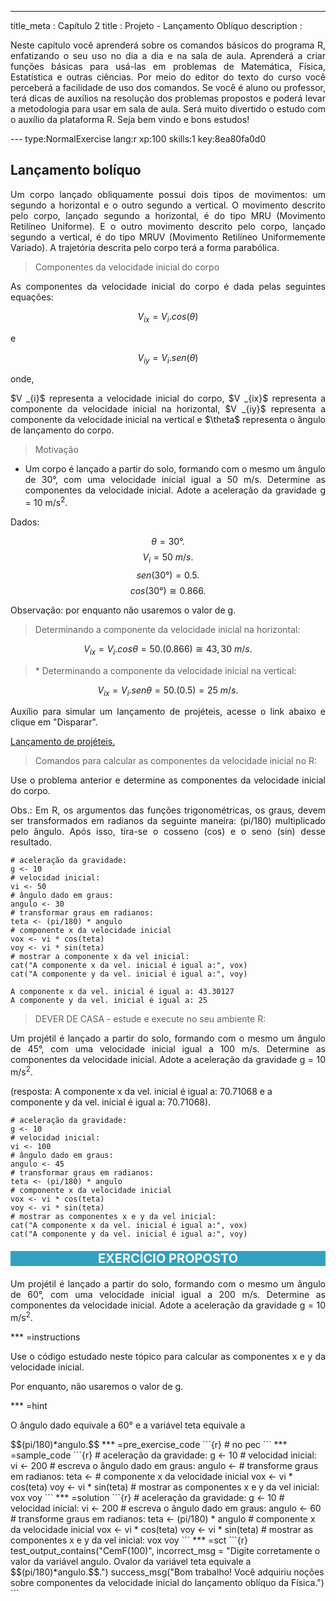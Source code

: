 --- 
title_meta  : Capítulo 2
title       : Projeto - Lançamento Oblíquo
description : <p align="justify">Neste capítulo você aprenderá sobre os comandos básicos do programa R, enfatizando o seu uso no dia a dia e na sala de aula. Aprenderá a criar funções básicas para usá-las em problemas de Matemática, Física, Estatística e outras ciências. Por meio do editor do texto do curso você perceberá a facilidade de uso dos comandos. Se você é aluno ou professor, terá dicas de auxílios na resolução dos problemas propostos e poderá levar a metodologia para usar em sala de aula. Será muito divertido o estudo com o auxílio da plataforma R. Seja bem vindo e bons estudos!</p>
--- type:NormalExercise lang:r xp:100 skills:1 key:8ea80fa0d0
## Lançamento bolíquo

<p align="justify">Um corpo lançado obliquamente possui dois tipos de movimentos: um segundo a horizontal e o outro segundo a vertical. O movimento descrito pelo corpo, lançado segundo a horizontal, é do tipo MRU (Movimento Retilíneo Uniforme). E o outro movimento descrito pelo corpo, lançado segundo a vertical, é do tipo MRUV (Movimento Retilíneo Uniformemente Variado). A trajetória descrita pelo corpo terá a forma parabólica.</p>

> Componentes da velocidade inicial do corpo

<p align="justify">As componentes da velocidade inicial do corpo é dada pelas seguintes equações:</p>

$$V _{ix} = V _{i}.cos(\theta)$$

e
 
$$V _{iy} = V _{i}.sen(\theta)$$

onde,

<p align="justify">$V _{i}$ representa a velocidade inicial do corpo, $V _{ix}$ representa a componente da velocidade inicial na horizontal, $V _{iy}$ representa a componente da velocidade inicial na vertical e $\theta$ representa o ângulo de lançamento do corpo.</p> 

> Motivação

* <p align="justify">Um corpo é lançado a  partir do solo, formando com o mesmo um ângulo de 30°, com uma velocidade inicial igual a 50 m/s. Determine as componentes da velocidade inicial. Adote a aceleração da gravidade g = 10 m/s<sup>2</sup>.</p> 

Dados:

$$\theta = 30°.$$ 
$$V_{i} = 50~m/s.$$ 
$$sen(30°)= 0.5.$$
$$cos(30°)\cong0.866.$$ 

<p align="justify">Observação: por enquanto não usaremos o valor de g.</p>

> <p align="justify"> Determinando a componente da velocidade inicial na horizontal:</p>

$$V _{ix} = V _{i}.cos\theta= 50.(0.866)\cong43,30~m/s.$$

> <p align="justify">* Determinando a componente da velocidade inicial na vertical:</p>

$$V _{ix} = V _{i}.sen\theta= 50.(0.5)=25~m/s.$$

<p align="justify"> Auxílio para simular um lançamento de projéteis, acesse o link abaixo e clique em "Disparar".</p>

[Lançamento de projéteis.](https://phet.colorado.edu/sims/projectile-motion/projectile-motion_pt_BR.html)

> <p align="justify">Comandos para calcular as componentes da velocidade inicial no R:</p>

<p align="justify">Use o problema anterior e determine as componentes da velocidade inicial do corpo.</p>

<p align="justify">Obs.: Em R, os argumentos das funções trigonométricas, os graus, devem ser transformados em radianos da seguinte maneira: (pi/180) multiplicado pelo ângulo. Após isso, tira-se o cosseno (cos) e o seno (sin) desse resultado.</p> 

```{r}
# aceleração da gravidade:
g <- 10
# velocidad inicial:
vi <- 50
# ângulo dado em graus:
angulo <- 30
# transformar graus em radianos:
teta <- (pi/180) * angulo
# componente x da velocidade inicial
vox <- vi * cos(teta)  
voy <- vi * sin(teta)  
# mostrar a componente x da vel inicial:
cat("A componente x da vel. inicial é igual a:", vox)
cat("A componente y da vel. inicial é igual a:", voy)

A componente x da vel. inicial é igual a: 43.30127
A componente y da vel. inicial é igual a: 25
```

> DEVER DE CASA - estude e execute no seu ambiente R:

<p align="justify"> Um projétil é lançado a partir do solo, formando com o mesmo um ângulo de 45°, com uma velocidade inicial igual a 100 m/s. Determine as componentes da velocidade inicial. Adote a aceleração da gravidade g = 10 m/s<sup>2</sup>.</p> (resposta: A componente x da vel. inicial é igual a: 70.71068 e a componente y da vel. inicial é igual a: 70.71068).</p>

```{r}
# aceleração da gravidade:
g <- 10
# velocidad inicial:
vi <- 100
# ângulo dado em graus:
angulo <- 45
# transformar graus em radianos:
teta <- (pi/180) * angulo
# componente x da velocidade inicial
vox <- vi * cos(teta)  
voy <- vi * sin(teta)  
# mostrar as componentes x e y da vel inicial:
cat("A componente x da vel. inicial é igual a:", vox)
cat("A componente y da vel. inicial é igual a:", voy)

```
<p style="background-color:#33a0c2; font-weight: bold; font-size: 20px; text-align:center"><font color="#ffffff">EXERCÍCIO PROPOSTO</font></p>
<p align="justify"> Um projétil é lançado a partir do solo, formando com o mesmo um ângulo de 60°, com uma velocidade inicial igual a 200 m/s. Determine as componentes da velocidade inicial. Adote a aceleração da gravidade g = 10 m/s<sup>2</sup>.</p></p>

*** =instructions
<p align="justify"> Use o código estudado neste tópico para calcular as componentes x e y da velocidade inicial.</p> 
<p align="justify"> Por enquanto, não usaremos o valor de g.</p>
*** =hint
<p align="justify"> O ângulo dado equivale a 60° e a variável teta equivale a</p> 
$$(pi/180)*angulo.$$ 
*** =pre_exercise_code
```{r}
# no pec
```
*** =sample_code
```{r}
# aceleração da gravidade:
g <- 10
# velocidad inicial:
vi <- 200
# escreva o ângulo dado em graus:
angulo <- 
# transforme graus em radianos:
teta <-
# componente x da velocidade inicial
vox <- vi * cos(teta)  
voy <- vi * sin(teta)  
# mostrar as componentes x e y da vel inicial:
vox 
voy
```
*** =solution
```{r}
# aceleração da gravidade:
g <- 10
# velocidad inicial:
vi <- 200
# escreva o ângulo dado em graus:
angulo <- 60
# transforme graus em radianos:
teta <- (pi/180) * angulo
# componente x da velocidade inicial
vox <- vi * cos(teta)  
voy <- vi * sin(teta)  
# mostrar as componentes x e y da vel inicial:
vox 
voy
```
*** =sct
```{r}
test_output_contains("CemF(100)", incorrect_msg = "Digite corretamente o valor da variável angulo. Ovalor da variável teta equivale a $$(pi/180)*angulo.$$.")
success_msg("Bom trabalho! Você adquiriu noções sobre componentes da velocidade inicial do lançamento oblíquo da Física.")
```